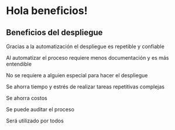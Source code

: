# Hola beneficios!

## Beneficios del despliegue

Gracias a la automatización el despliegue es repetible y confiable 

Al automatizar el proceso requiere menos documentación y es más entendible

No se requiere a alguien especial para hacer el despliegue

Se ahorra tiempo y estrés de realizar tareas repetitivas complejas

Se ahorra costos

Se puede auditar el proceso

Será utilizado por todos

 